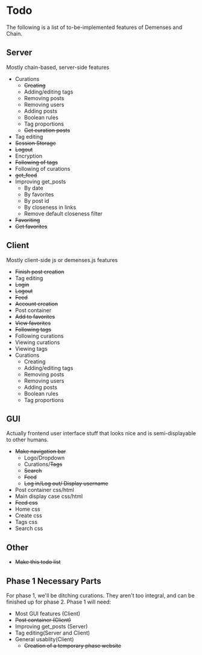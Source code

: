 # Todo
The following is a list of to-be-implemented features of Demenses and Chain.

## Server
Mostly chain-based, server-side features

+ Curations
  * ~~Creating~~
  * Adding/editing tags
  * Removing posts
  * Removing users
  * Adding posts
  * Boolean rules
  * Tag proportions
  * ~~Get curation posts~~
+ Tag editing
+ ~~Session Storage~~
+ ~~Logout~~
+ Encryption
+ ~~Following of tags~~
+ Following of curations
+ ~~get\_feed~~
+ Improving get\_posts
  * By date
  * By favorites
  * By post id
  * By closeness in links
  * Remove default closeness filter
+ ~~Favoriting~~
+ ~~Get favorites~~

## Client
Mostly client-side js or demenses.js features

+ ~~Finish post creation~~
+ Tag editing
+ ~~Login~~
+ ~~Logout~~
+ ~~Feed~~
+ ~~Account creation~~
+ Post container
+ ~~Add to favorites~~
+ ~~View favorites~~
+ ~~Following tags~~
+ Following curations
+ Viewing curations
+ Viewing tags
+ Curations
  * Creating
  * Adding/editing tags
  * Removing posts
  * Removing users
  * Adding posts
  * Boolean rules
  * Tag proportions

## GUI
Actually frontend user interface stuff that looks nice and is semi-displayable to other humans.

+ ~~Make navigation bar~~
  * Logo/Dropdown
  * Curations/~~Tags~~
  * ~~Search~~
  * ~~Feed~~
  * ~~Log in/Log out/ Display username~~
+ Post container css/html
+ Main display case css/html
+ ~~Feed css~~
+ Home css
+ Create css
+ Tags css
+ Search css
## Other

+ ~~Make this todo list~~

## Phase 1 Necessary Parts

For phase 1, we'll be ditching curations. They aren't too integral, and can be finished up for phase 2. Phase 1 will need:

+ Most GUI features (Client)
+ ~~Post container (Client)~~
+ Improving get\_posts (Server)
+ Tag editing(Server and Client)
+ General usablity(Client)
  * ~~Creation of a temporary phase website~~
